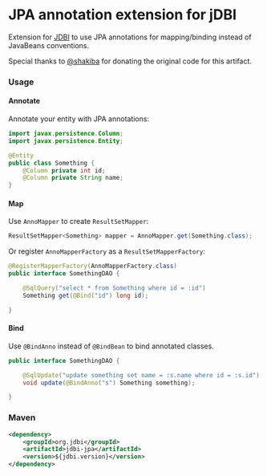 JPA annotation extension for jDBI
===============

Extension for [JDBI](https://github.com/jdbi/jdbi/) to use JPA annotations for mapping/binding instead of JavaBeans
conventions.

Special thanks to [@shakiba](https://github.com/shakiba) for donating the original code for this artifact.

### Usage

#### Annotate

Annotate your entity with JPA annotations:

```java
import javax.persistence.Column;
import javax.persistence.Entity;

@Entity
public class Something {
    @Column private int id;
    @Column private String name;
}
```

#### Map

Use `AnnoMapper` to create `ResultSetMapper`:

```java
ResultSetMapper<Something> mapper = AnnoMapper.get(Something.class);
```

Or register `AnnoMapperFactory` as a `ResultSetMapperFactory`:

```java
@RegisterMapperFactory(AnnoMapperFactory.class)
public interface SomethingDAO {

    @SqlQuery("select * from Something where id = :id")
    Something get(@Bind("id") long id);

}
```
#### Bind

Use `@BindAnno` instead of `@BindBean` to bind annotated classes.

```java
public interface SomethingDAO {

    @SqlUpdate("update something set name = :s.name where id = :s.id")
    void update(@BindAnno("s") Something something);

}
```

### Maven

```xml
<dependency>
    <groupId>org.jdbi</groupId>
    <artifactId>jdbi-jpa</artifactId>
    <version>${jdbi.version}</version>
</dependency>
```